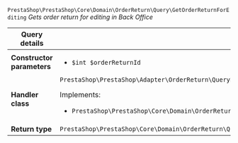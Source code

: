 `PrestaShop\PrestaShop\Core\Domain\OrderReturn\Query\GetOrderReturnForEditing`
_Gets order return for editing in Back Office_

| Query details              |    |
| -------------------------- | -- |
| **Constructor parameters** | <ul> <li>`$int $orderReturnId`</li> </ul> |
| **Handler class**          | `PrestaShop\PrestaShop\Adapter\OrderReturn\QueryHandler\GetOrderReturnForEditingHandler`  <p> Implements: </p> <ul>  <li>`PrestaShop\PrestaShop\Core\Domain\OrderReturn\QueryHandler\GetOrderReturnForEditingHandlerInterface`</li>  |
| **Return type** |  `PrestaShop\PrestaShop\Core\Domain\OrderReturn\QueryResult\OrderReturnForEditing`  |
